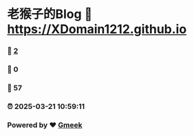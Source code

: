 # 老猴子的Blog :link: https://XDomain1212.github.io 
### :page_facing_up: [2](https://XDomain1212.github.io/tag.html) 
### :speech_balloon: 0 
### :hibiscus: 57 
### :alarm_clock: 2025-03-21 10:59:11 
### Powered by :heart: [Gmeek](https://github.com/Meekdai/Gmeek)
